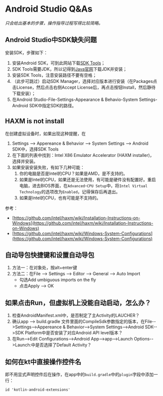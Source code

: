 # Android Studio Q&As

*只会给出基本的步骤，操作指导过程写得比较简略。*

## Android Studio中SDK缺失问题

安装SDK，步骤如下：
1. 安装Android SDK，可到此网站下载[SDK Tools](https://www.androiddevtools.cn/)；
2. SDK Tools需要JDK，所以记得到[Java官网](https://www.oracle.com/java/technologies/downloads/)下载JDK并安装；
3. 安装SDK Tools，注意安装路径不要有空格；
4. （此步可跳过）启动SDK Manager，选择对应版本进行安装（在Packages点击License，然后点击右侧Accept License后，再点击按钮Install，然后静待下载安装）；
5. 在Android Studio-File-Settings-Appearance & Behavio-System Settings-Android SDK中指定SDK的路径。


## HAXM is not install

在创建虚拟设备时，如果出现这种提醒，在
1. Settings --> Appereance & Behavior --> System Settings --> Android SDK中，选择SDK Tools
2. 在下面的列表中找到：Intel X86 Emulator Accelerator (HAXM installer)，选择并安装。
3. 如果安装安装失败，有如下几种可能：
   1. 你的电脑是否是Intel的CPU？如果是AMD，是不支持的。 
   2. 如果是Intel的CPU，如果还是无法使用，有可能是硬件没有配置好。重启电脑，进去BIOS界面，在`Advanced`-`CPU Setup`中，将`Intel Virtual Technology`的选项改为`Enabled`，记得保存后再退出。
   3. 如果是Intel的CPU，也有可能是不支持的。

参考：
* [https://github.com/intel/haxm/wiki/Installation-Instructions-on-Windows](https://github.com/intel/haxm/wiki/Installation-Instructions-on-Windows)
* [https://github.com/intel/haxm/wiki/Windows-System-Configurations](https://github.com/intel/haxm/wiki/Windows-System-Configurations)


## 自动导包快捷键和设置自动导包

1. 方法一：在对象处，按alt+enter键
2. 方法二：在File --> Settings --> Editor --> General --> Auto Import
   * 勾选Add umbiguous imports on the fly
   * 点击Apply --> OK



## 如果点击Run，但虚拟机上没能自动启动，怎么办？

1. 检查AndroidManifest.xml中，是否制定了主Activity的LAUCHER？
2. 确认app --> build.gradle 文件里面的CompileSdk参数指定的版本，在File-->Settings-->Appereance & Behavior-->System Settings-->Android SDK-->SDK Platform中是否安装了对应Android API level版本？
3. 在Run-->Edit Configurations-->Android App-->app-->Launch Options-->Launch:中是否选择了Default Activity？


## 如何在kt中直接操作控件名

即不用显式声明控件后在操作，在app中的`build.gradle`中的`plugin`字段中添加一行：

```
id 'kotlin-android-extensions'
```

